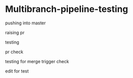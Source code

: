 # Multibranch-pipeline-testing


pushing into master

raising pr

testing

pr check

testing for merge trigger check

edit for test
